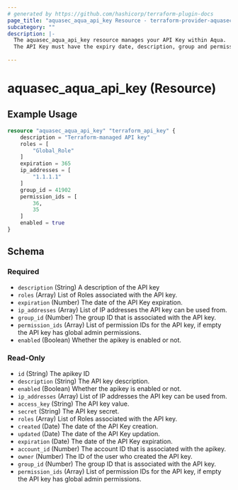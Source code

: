 ```yaml
---
# generated by https://github.com/hashicorp/terraform-plugin-docs
page_title: "aquasec_aqua_api_key Resource - terraform-provider-aquasec"
subcategory: ""
description: |-
  The aquasec_aqua_api_key resource manages your API Key within Aqua.
  The API Key must have the expiry date, description, group and permission_ids.
  
---
```


# aquasec_aqua_api_key (Resource)



## Example Usage

```terraform
resource "aquasec_aqua_api_key" "terraform_api_key" {
    description = "Terraform-managed API key"
    roles = [
        "Global_Role"
    ]
    expiration = 365
    ip_addresses = [ 
        "1.1.1.1"
    ]
    group_id = 41902
    permission_ids = [
        36,
        35
    ]
    enabled = true
}
```

<!-- schema generated by tfplugindocs -->
## Schema

### Required

- `description` (String) A description of the API key
- `roles` (Array)  List of Roles associated with the API key.
- `expiration` (Number) The date of the API Key expiration.
- `ip_addresses` (Array) List of IP addresses the API key can be used from.
- `group_id` (Number) The group ID that is associated with the API key. 
- `permission_ids` (Array) List of permission IDs for the API key, if empty the API key has global admin permissions.
- `enabled` (Boolean) Whether the apikey is enabled or not.

### Read-Only

- `id` (String) The apikey ID
- `description` (String)  The API key description.
- `enabled` (Boolean) Whether the apikey is enabled or not.
- `ip_addresses` (Array) List of IP addresses the API key can be used from.
- `access_key` (String)  The API key value.
- `secret` (String) The API key secret.
- `roles` (Array) List of Roles associated with the API key.
- `created` (Date) The date of the API Key creation.
- `updated` (Date) The date of the API Key updation.
- `expiration` (Date) The date of the API Key expiration.
- `account_id` (Number) The account ID that is associated with the apikey.
- `owner` (Number) The ID of the user who created the API key.
- `group_id` (Number) The group ID that is associated with the API key.
- `permission_ids` (Array) List of permission IDs for the API key, if empty the API key has global admin permissions.
